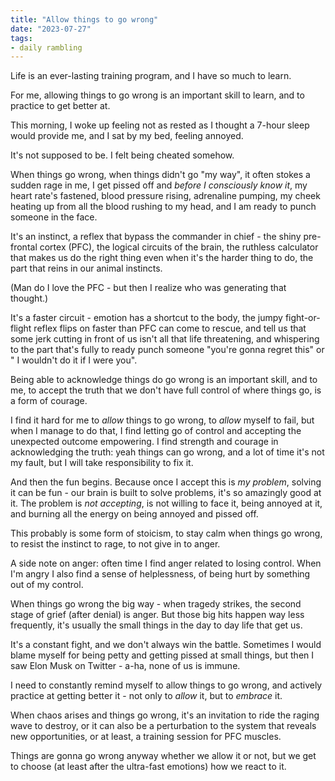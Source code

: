 ```yaml
---
title: "Allow things to go wrong"
date: "2023-07-27"
tags:
- daily rambling
---
```


Life is an ever-lasting training program,
and I have so much to learn.

For me, allowing things to go wrong is an important skill to learn, and to practice to get better at.

This morning, I woke up feeling not as rested as I thought a 7-hour sleep would provide me,
and I sat by my bed, feeling annoyed.

It's not supposed to be. I felt being cheated somehow.

When things go wrong, when things didn't go "my way", it often stokes a sudden rage in me, I get pissed off and  *before I consciously know it*, my heart rate's fastened, blood pressure rising, adrenaline pumping, my cheek heating up from all the blood rushing to my head, and I am ready to punch someone in the face.

It's an instinct, a reflex that bypass the commander in chief - the shiny pre-frontal cortex (PFC), the logical circuits of the brain, the ruthless calculator that makes us do the right thing even when it's the harder thing to do, the part that reins in our animal instincts.

(Man do I love the PFC - but then I realize who was generating that thought.)

It's a faster circuit - emotion has a shortcut to the body, the jumpy fight-or-flight reflex flips on faster than PFC can come to rescue, and tell us that some jerk cutting in front of us isn't all that life threatening, and whispering to the part that's fully to ready punch someone "you're gonna regret this" or " I wouldn't do it if I were you".

Being able to acknowledge things do go wrong is an important skill,
and to me, to accept the truth that we don't have full control of where things go, is a form of courage.

I find it hard for me to *allow* things to go wrong, to *allow* myself to fail, but when I manage to do that, I find letting go of control and accepting the unexpected outcome empowering. 
I find strength and courage in acknowledging the truth: yeah things can go wrong, and a lot of time it's not my fault, but I will take responsibility to fix it.

And then the fun begins.
Because once I accept this is *my problem*, solving it can be fun - our brain is built to solve problems, it's so amazingly good at it.
The problem is *not accepting*, is not willing to face it, being annoyed at it, and burning all the energy on being annoyed and pissed off.

This probably is some form of stoicism, to stay calm when things go wrong, to resist the instinct to rage, to not give in to anger.

A side note on anger: 
often time I find anger related to losing control. When I'm angry I also find a sense of helplessness, of being hurt by something out of my control.

When things go wrong the big way - when tragedy strikes, the second stage of grief (after denial) is anger.
But those big hits happen way less frequently, it's usually the small things in the day to day life that get us.

It's a constant fight, and we don't always win the battle.
Sometimes I would blame myself for being petty and getting pissed at small things, but then I saw Elon Musk on Twitter - a-ha, none of us is immune.

I need to constantly remind myself to allow things to go wrong, and actively practice at getting better it -
not only to *allow* it, but to *embrace* it.

When chaos arises and things go wrong, it's an invitation to ride the raging wave to destroy, or it can also be a perturbation to the system that reveals new opportunities, or at least, a training session for PFC muscles.

Things are gonna go wrong anyway whether we allow it or not, but we get to choose (at least after the ultra-fast emotions) how we react to it.